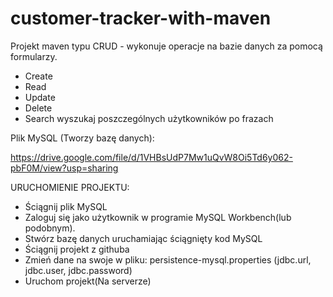 # customer-tracker-with-maven

Projekt maven typu CRUD - wykonuje operacje na bazie danych za pomocą formularzy.
- Create
- Read
- Update
- Delete
- Search wyszukaj poszczególnych użytkowników po frazach

Plik MySQL (Tworzy bazę danych):

https://drive.google.com/file/d/1VHBsUdP7Mw1uQvW8Oi5Td6y062-pbF0M/view?usp=sharing

URUCHOMIENIE PROJEKTU:
- Ściągnij plik MySQL
- Zaloguj się jako użytkownik w programie MySQL Workbench(lub podobnym).
- Stwórz bazę danych uruchamiając ściągnięty kod MySQL
- Ściągnij projekt z githuba
- Zmień dane na swoje w pliku: persistence-mysql.properties
(jdbc.url, jdbc.user, jdbc.password)
- Uruchom projekt(Na serverze)
